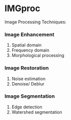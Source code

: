 # IMGproc
Image Processing Techniques:

### Image Enhancement
1. Spatial domain
2. Frequency domain
3. Morphological processing

### Image Restoration
1. Noise estimation
2. Denoise/ Deblur

### Image Segmentation
1. Edge detection
2. Watershed segmentation
